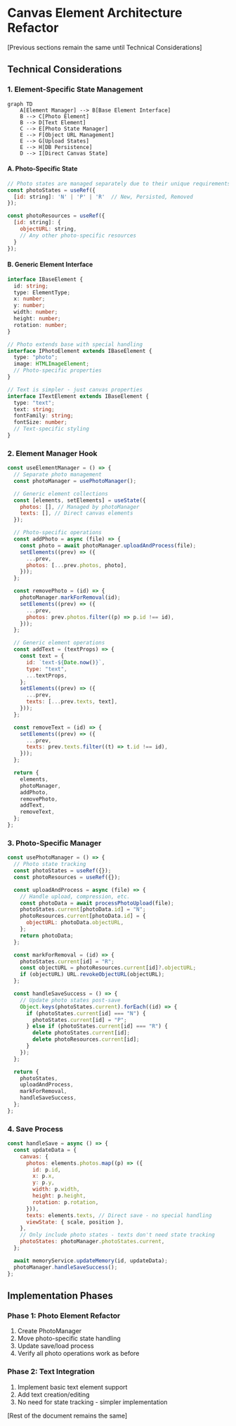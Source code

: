 # Canvas Element Architecture Refactor

[Previous sections remain the same until Technical Considerations]

## Technical Considerations

### 1. Element-Specific State Management

```mermaid
graph TD
    A[Element Manager] --> B[Base Element Interface]
    B --> C[Photo Element]
    B --> D[Text Element]
    C --> E[Photo State Manager]
    E --> F[Object URL Management]
    E --> G[Upload States]
    E --> H[DB Persistence]
    D --> I[Direct Canvas State]
```

#### A. Photo-Specific State

```javascript
// Photo states are managed separately due to their unique requirements
const photoStates = useRef({
  [id: string]: 'N' | 'P' | 'R'  // New, Persisted, Removed
});

const photoResources = useRef({
  [id: string]: {
    objectURL: string,
    // Any other photo-specific resources
  }
});
```

#### B. Generic Element Interface

```typescript
interface IBaseElement {
  id: string;
  type: ElementType;
  x: number;
  y: number;
  width: number;
  height: number;
  rotation: number;
}

// Photo extends base with special handling
interface IPhotoElement extends IBaseElement {
  type: "photo";
  image: HTMLImageElement;
  // Photo-specific properties
}

// Text is simpler - just canvas properties
interface ITextElement extends IBaseElement {
  type: "text";
  text: string;
  fontFamily: string;
  fontSize: number;
  // Text-specific styling
}
```

### 2. Element Manager Hook

```javascript
const useElementManager = () => {
  // Separate photo management
  const photoManager = usePhotoManager();

  // Generic element collections
  const [elements, setElements] = useState({
    photos: [], // Managed by photoManager
    texts: [], // Direct canvas elements
  });

  // Photo-specific operations
  const addPhoto = async (file) => {
    const photo = await photoManager.uploadAndProcess(file);
    setElements((prev) => ({
      ...prev,
      photos: [...prev.photos, photo],
    }));
  };

  const removePhoto = (id) => {
    photoManager.markForRemoval(id);
    setElements((prev) => ({
      ...prev,
      photos: prev.photos.filter((p) => p.id !== id),
    }));
  };

  // Generic element operations
  const addText = (textProps) => {
    const text = {
      id: `text-${Date.now()}`,
      type: "text",
      ...textProps,
    };
    setElements((prev) => ({
      ...prev,
      texts: [...prev.texts, text],
    }));
  };

  const removeText = (id) => {
    setElements((prev) => ({
      ...prev,
      texts: prev.texts.filter((t) => t.id !== id),
    }));
  };

  return {
    elements,
    photoManager,
    addPhoto,
    removePhoto,
    addText,
    removeText,
  };
};
```

### 3. Photo-Specific Manager

```javascript
const usePhotoManager = () => {
  // Photo state tracking
  const photoStates = useRef({});
  const photoResources = useRef({});

  const uploadAndProcess = async (file) => {
    // Handle upload, compression, etc.
    const photoData = await processPhotoUpload(file);
    photoStates.current[photoData.id] = "N";
    photoResources.current[photoData.id] = {
      objectURL: photoData.objectURL,
    };
    return photoData;
  };

  const markForRemoval = (id) => {
    photoStates.current[id] = "R";
    const objectURL = photoResources.current[id]?.objectURL;
    if (objectURL) URL.revokeObjectURL(objectURL);
  };

  const handleSaveSuccess = () => {
    // Update photo states post-save
    Object.keys(photoStates.current).forEach((id) => {
      if (photoStates.current[id] === "N") {
        photoStates.current[id] = "P";
      } else if (photoStates.current[id] === "R") {
        delete photoStates.current[id];
        delete photoResources.current[id];
      }
    });
  };

  return {
    photoStates,
    uploadAndProcess,
    markForRemoval,
    handleSaveSuccess,
  };
};
```

### 4. Save Process

```javascript
const handleSave = async () => {
  const updateData = {
    canvas: {
      photos: elements.photos.map((p) => ({
        id: p.id,
        x: p.x,
        y: p.y,
        width: p.width,
        height: p.height,
        rotation: p.rotation,
      })),
      texts: elements.texts, // Direct save - no special handling
      viewState: { scale, position },
    },
    // Only include photo states - texts don't need state tracking
    photoStates: photoManager.photoStates.current,
  };

  await memoryService.updateMemory(id, updateData);
  photoManager.handleSaveSuccess();
};
```

## Implementation Phases

### Phase 1: Photo Element Refactor

1. Create PhotoManager
2. Move photo-specific state handling
3. Update save/load process
4. Verify all photo operations work as before

### Phase 2: Text Integration

1. Implement basic text element support
2. Add text creation/editing
3. No need for state tracking - simpler implementation

[Rest of the document remains the same]
